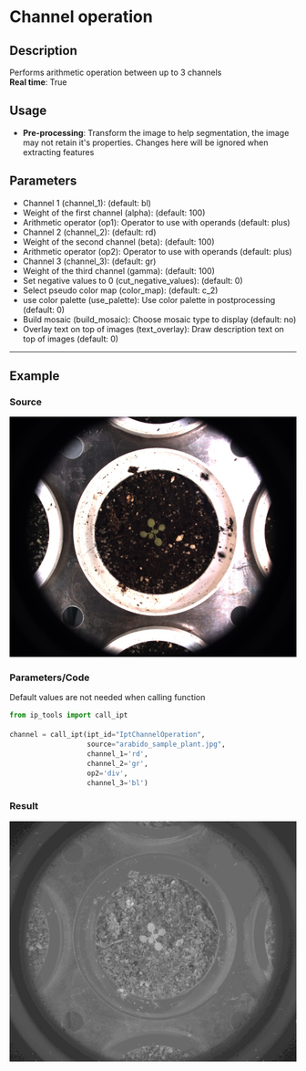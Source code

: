 # Channel operation
## Description
Performs arithmetic operation between up to 3 channels<br>**Real time**: True
## Usage
- **Pre-processing**: Transform the image to help segmentation, the image may not retain it's properties. Changes here will be ignored when extracting features
## Parameters
- Channel 1 (channel_1):  (default: bl)
- Weight of the first channel (alpha):  (default: 100)
- Arithmetic operator (op1): Operator to use with operands (default: plus)
- Channel 2 (channel_2):  (default: rd)
- Weight of the second channel (beta):  (default: 100)
- Arithmetic operator (op2): Operator to use with operands (default: plus)
- Channel 3 (channel_3):  (default: gr)
- Weight of the third channel (gamma):  (default: 100)
- Set negative values to 0 (cut_negative_values):  (default: 0)
- Select pseudo color map (color_map):  (default: c_2)
- use color palette (use_palette): Use color palette in postprocessing (default: 0)
- Build mosaic (build_mosaic): Choose mosaic type to display (default: no)
- Overlay text on top of images (text_overlay): Draw description text on top of images (default: 0)
--------------
## Example
### Source
![Source image](images/arabido_sample_plant.jpg)

### Parameters/Code
Default values are not needed when calling function
```python
from ip_tools import call_ipt

channel = call_ipt(ipt_id="IptChannelOperation",
                   source="arabido_sample_plant.jpg",
                   channel_1='rd',
                   channel_2='gr',
                   op2='div',
                   channel_3='bl')
```
### Result
![Result image](images/ipt_Channel_operation.jpg)
